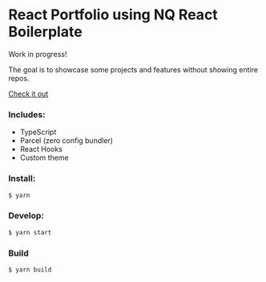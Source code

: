 # React Portfolio using NQ React Boilerplate

Work in progress!

The goal is to showcase some projects and features without showing entire repos.

[Check it out](https://marks-portfolio.netlify.com)

### Includes:

- TypeScript
- Parcel (zero config bundler)
- React Hooks
- Custom theme

### Install:

```sh
$ yarn
```

### Develop:

```sh
$ yarn start
```

### Build

```sh
$ yarn build
```
